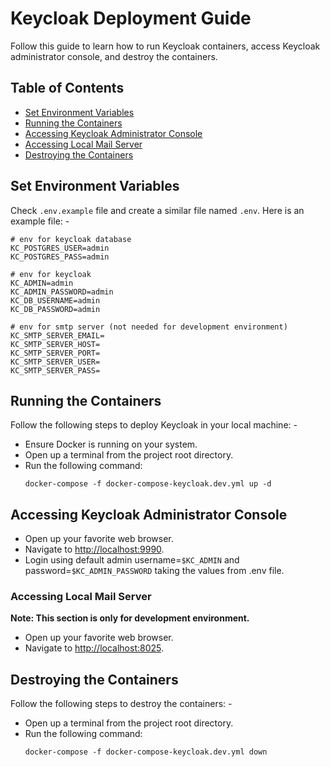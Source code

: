 # Keycloak Deployment Guide

Follow this guide to learn how to run Keycloak containers, access Keycloak administrator console, and destroy the containers.

## Table of Contents

- [Set Environment Variables](#set-environment-variables)
- [Running the Containers](#running-the-containers)
- [Accessing Keycloak Administrator Console](#accessing-keycloak-administrator-console)
- [Accessing Local Mail Server](#accessing-local-mail-server)
- [Destroying the Containers](#destroying-the-containers)

## Set Environment Variables

Check `.env.example` file and create a similar file named `.env`.
Here is an example file: -
```
# env for keycloak database
KC_POSTGRES_USER=admin
KC_POSTGRES_PASS=admin

# env for keycloak
KC_ADMIN=admin
KC_ADMIN_PASSWORD=admin
KC_DB_USERNAME=admin
KC_DB_PASSWORD=admin

# env for smtp server (not needed for development environment)
KC_SMTP_SERVER_EMAIL=
KC_SMTP_SERVER_HOST=
KC_SMTP_SERVER_PORT=
KC_SMTP_SERVER_USER=
KC_SMTP_SERVER_PASS=
```

## Running the Containers

Follow the following steps to deploy Keycloak in your local machine: -

- Ensure Docker is running on your system.
- Open up a terminal from the project root directory.
- Run the following command:
  ```
  docker-compose -f docker-compose-keycloak.dev.yml up -d
  ```

## Accessing Keycloak Administrator Console

- Open up your favorite web browser.
- Navigate to [http://localhost:9990](http://localhost:9990).
- Login using default admin username=`$KC_ADMIN` and password=`$KC_ADMIN_PASSWORD` taking the values from .env file.

### Accessing Local Mail Server

**Note: This section is only for development environment.**

- Open up your favorite web browser.
- Navigate to [http://localhost:8025](http://localhost:8025).

## Destroying the Containers

Follow the following steps to destroy the containers: -

- Open up a terminal from the project root directory.
- Run the following command:
  ```
  docker-compose -f docker-compose-keycloak.dev.yml down
  ```
